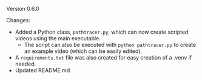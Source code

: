 Version 0.6.0

Changes:

- Added a Python class, `pathtracer.py`, which can now create scripted videos using the main executable.
    - The script can also be executed with `python pathtracer.py` to create an example video (which can be easily edited).
- A `requirements.txt` file was also created for easy creation of a .venv if needed.
- Updated README.md